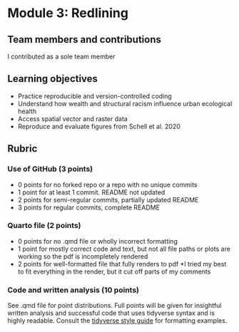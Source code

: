 # Module 3: Redlining

## Team members and contributions
I contributed as a sole team member

## Learning objectives

 - Practice reproducible and version-controlled coding
 - Understand how wealth and structural racism influence urban ecological health
 - Access spatial vector and raster data
 - Reproduce and evaluate figures from Schell et al. 2020
 
## Rubric

### Use of GitHub (3 points)
 - 0 points for no forked repo or a repo with no unique commits
 - 1 point for at least 1 commit. README not updated
 - 2 points for semi-regular commits, partially updated README
 - 3 points for regular commits, complete README
 
### Quarto file (2 points)
 - 0 points for no .qmd file or wholly incorrect formatting
 - 1 point for mostly correct code and text, but not all file paths or plots are working so the pdf is incompletely rendered
 - 2 points for well-formatted file that fully renders to pdf *I tried my best to fit everything in the render, but it cut off parts of my comments
 
### Code and written analysis (10 points)
See .qmd file for point distributions. 
Full points will be given for insightful written analysis and successful code that uses tidyverse syntax and is highly readable. 
Consult the [tidyverse style guide](https://style.tidyverse.org/) for formatting examples. 
